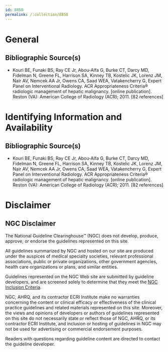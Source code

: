 ```yaml
---
id: 8858
permalink: /:collection/8858
---
```


# General

## Bibliographic Source(s)

- Kouri BE, Funaki BS, Ray CE Jr, Abou-Alfa G, Burke CT, Darcy MD, Fidelman N, Greene FL, Harrison SA, Kinney TB, Kostelic JK, Lorenz JM, Nair AV, Nemcek AA Jr, Owens CA, Saad WEA, Vatakencherry G, Expert Panel on Interventional Radiology. ACR Appropriateness Criteria® radiologic management of hepatic malignancy. [online publication]. Reston (VA): American College of Radiology (ACR); 2011. [82 references]

# Identifying Information and Availability

## Bibliographic Source(s)

- Kouri BE, Funaki BS, Ray CE Jr, Abou-Alfa G, Burke CT, Darcy MD, Fidelman N, Greene FL, Harrison SA, Kinney TB, Kostelic JK, Lorenz JM, Nair AV, Nemcek AA Jr, Owens CA, Saad WEA, Vatakencherry G, Expert Panel on Interventional Radiology. ACR Appropriateness Criteria® radiologic management of hepatic malignancy. [online publication]. Reston (VA): American College of Radiology (ACR); 2011. [82 references]

# Disclaimer

## NGC Disclaimer

The National Guideline Clearinghouse™ (NGC) does not develop, produce, approve, or endorse the guidelines represented on this site.

All guidelines summarized by NGC and hosted on our site are produced under the auspices of medical specialty societies, relevant professional associations, public or private organizations, other government agencies, health care organizations or plans, and similar entities.

Guidelines represented on the NGC Web site are submitted by guideline developers, and are screened solely to determine that they meet the [NGC Inclusion Criteria](/help-and-about/summaries/inclusion-criteria).

NGC, AHRQ, and its contractor ECRI Institute make no warranties concerning the content or clinical efficacy or effectiveness of the clinical practice guidelines and related materials represented on this site. Moreover, the views and opinions of developers or authors of guidelines represented on this site do not necessarily state or reflect those of NGC, AHRQ, or its contractor ECRI Institute, and inclusion or hosting of guidelines in NGC may not be used for advertising or commercial endorsement purposes.

Readers with questions regarding guideline content are directed to contact the guideline developer.

